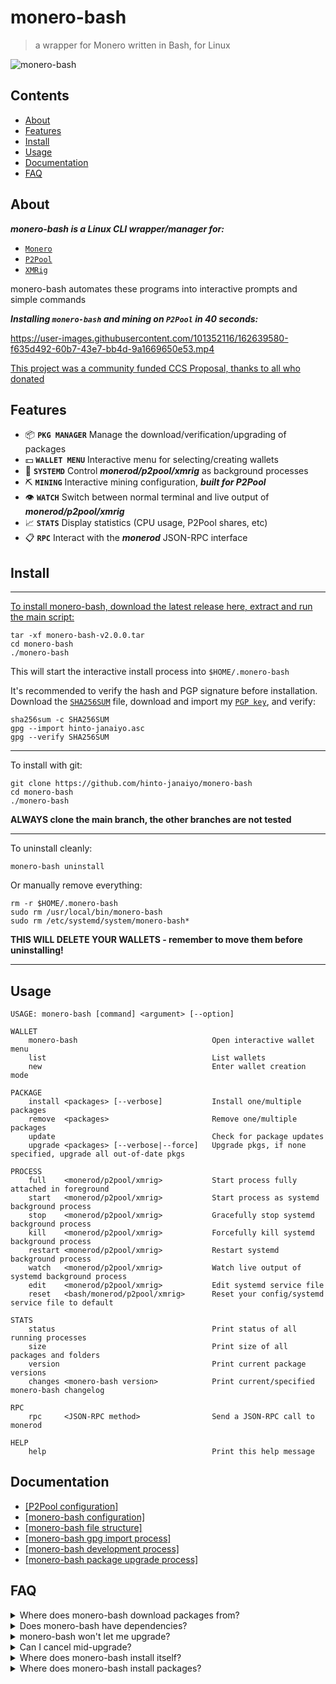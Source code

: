 # monero-bash
>a wrapper for Monero written in Bash, for Linux

![monero-bash](https://user-images.githubusercontent.com/101352116/179381901-f47ea0ba-5740-4bfa-9cd6-52798de48eb0.png)

## Contents
* [About](#About)
* [Features](#Features)
* [Install](#Install)
* [Usage](#Usage)
* [Documentation](#Documentation)
* [FAQ](#FAQ)

## About
***monero-bash is a Linux CLI wrapper/manager for:***

* [`Monero`](https://github.com/monero-project/monero)
* [`P2Pool`](https://github.com/SChernykh/p2pool)
* [`XMRig`](https://github.com/xmrig/xmrig)

monero-bash automates these programs into interactive prompts and simple commands

***Installing `monero-bash` and mining on `P2Pool` in 40 seconds:***

https://user-images.githubusercontent.com/101352116/162639580-f635d492-60b7-43e7-bb4d-9a1669650e53.mp4

[This project was a community funded CCS Proposal, thanks to all who donated](https://ccs.getmonero.org/proposals/monero-bash.html)

## Features
* 📦 **`PKG MANAGER`** Manage the download/verification/upgrading of packages
* 💵 **`WALLET MENU`** Interactive menu for selecting/creating wallets
* 👺 **`SYSTEMD`** Control ***monerod/p2pool/xmrig*** as background processes
* ⛏️ **`MINING`** Interactive mining configuration, ***built for P2Pool***
* 👁️ **`WATCH`** Switch between normal terminal and live output of ***monerod/p2pool/xmrig***
* 📈 **`STATS`** Display statistics (CPU usage, P2Pool shares, etc)
* 📋 **`RPC`** Interact with the ***monerod*** JSON-RPC interface

## Install

---

[To install monero-bash, download the latest release here, extract and run the main script:](https://github.com/hinto-janaiyo/monero-bash/releases/latest)
```
tar -xf monero-bash-v2.0.0.tar
cd monero-bash
./monero-bash
```
This will start the interactive install process into `$HOME/.monero-bash`

It's recommended to verify the hash and PGP signature before installation.  
Download the [`SHA256SUM`](https://github.com/hinto-janaiyo/monero-bash/releases/latest) file, download and import my [`PGP key`](https://github.com/hinto-janaiyo/monero-bash/blob/main/gpg/hinto-janaiyo.asc), and verify:
```
sha256sum -c SHA256SUM
gpg --import hinto-janaiyo.asc
gpg --verify SHA256SUM
```

---

To install with git:
```
git clone https://github.com/hinto-janaiyo/monero-bash
cd monero-bash
./monero-bash
```
**ALWAYS clone the main branch, the other branches are not tested**

---

To uninstall cleanly:
```
monero-bash uninstall
```
 Or manually remove everything:
```
rm -r $HOME/.monero-bash
sudo rm /usr/local/bin/monero-bash
sudo rm /etc/systemd/system/monero-bash*
```
**THIS WILL DELETE YOUR WALLETS - remember to move them before uninstalling!**

---

## Usage
```
USAGE: monero-bash [command] <argument> [--option]

WALLET
    monero-bash                              Open interactive wallet menu
    list                                     List wallets
    new                                      Enter wallet creation mode

PACKAGE
    install <packages> [--verbose]           Install one/multiple packages
    remove  <packages>                       Remove one/multiple packages
    update                                   Check for package updates
    upgrade <packages> [--verbose|--force]   Upgrade pkgs, if none specified, upgrade all out-of-date pkgs

PROCESS
    full    <monerod/p2pool/xmrig>           Start process fully attached in foreground
    start   <monerod/p2pool/xmrig>           Start process as systemd background process
    stop    <monerod/p2pool/xmrig>           Gracefully stop systemd background process
    kill    <monerod/p2pool/xmrig>           Forcefully kill systemd background process
    restart <monerod/p2pool/xmrig>           Restart systemd background process
    watch   <monerod/p2pool/xmrig>           Watch live output of systemd background process
    edit    <monerod/p2pool/xmrig>           Edit systemd service file
    reset   <bash/monerod/p2pool/xmrig>      Reset your config/systemd service file to default

STATS
    status                                   Print status of all running processes
    size                                     Print size of all packages and folders
    version                                  Print current package versions
    changes <monero-bash version>            Print current/specified monero-bash changelog

RPC
    rpc     <JSON-RPC method>                Send a JSON-RPC call to monerod

HELP
    help                                     Print this help message
```

## Documentation
* [[P2Pool configuration]](https://github.com/hinto-janaiyo/monero-bash/blob/main/docs/p2pool.md)
* [[monero-bash configuration]](https://github.com/hinto-janaiyo/monero-bash/blob/main/docs/guide.md)
* [[monero-bash file structure]](https://github.com/hinto-janaiyo/monero-bash/blob/main/docs/structure.md)
* [[monero-bash gpg import process]](https://github.com/hinto-janaiyo/monero-bash/blob/main/docs/gpg.md)
* [[monero-bash development process]](https://github.com/hinto-janaiyo/monero-bash/blob/main/docs/development.md)
* [[monero-bash package upgrade process]](https://github.com/hinto-janaiyo/monero-bash/blob/main/docs/upgrade.md)

## FAQ
<details>
<summary>Where does monero-bash download packages from?</summary>

* monero-bash [`https://github.com/hinto-janaiyo/monero-bash`](https://github.com/hinto-janaiyo/monero-bash)
* Monero [`https://downloads.getmonero.org/cli/linux64`](https://downloads.getmonero.org/cli/linux64)
* P2Pool [`https://github.com/SChernykh/p2pool`](https://github.com/SChernykh/p2pool)
* XMRig [`https://github.com/xmrig/xmrig`](https://github.com/xmrig/xmrig)

[The latest versions are downloaded using the GitHub API.](https://github.com/hinto-janaiyo/monero-bash/blob/main/src/func/download)

VPN/Tor connections are often rate-limited by the API, if so, monero-bash will find the download link by filtering the HTML of the package's `/releases/latest/` GitHub page.

Hashes for Monero are found here: [`https://www.getmonero.org/downloads/hashes.txt`](https://www.getmonero.org/downloads/hashes.txt)

[Every other package hash is found on its GitHub page.](https://github.com/hinto-janaiyo/monero-bash/blob/main/src/func/verify)

</details>

<details>
<summary>Does monero-bash have dependencies?</summary>

**No**

If you have a mainstream Linux distro (Ubuntu, Debian, Mint, Arch, Fedora) you already have everything needed:

* Bash
* wget/curl
* systemd
* GNU coreutils

</details>

<details>
<summary>monero-bash won't let me upgrade?</summary>

```
monero-bash upgrade <package> --force
```
Will forcefully upgrade, even if up to date

OR

```
monero-bash remove <package> &&
monero-bash install <package>
```

</details>

<details>
<summary>Can I cancel mid-upgrade?</summary>

**Yes**

monero-bash uses temporary folders until it's ready to swap binaries:
```
/tmp/monero-bash.XXXXXXXXX
```

If you cancel ***RIGHT*** as the package is being upgraded, monero-bash will swap back the old version, and clean up temporary files.

If you cancel ***AFTER*** the package is installed, but before the local state is updated, monero-bash will force update it and clean up.

You can check your current package versions with
```
monero-bash version
```

</details>

<details>
<summary>Where does monero-bash install itself?</summary>

Installation path:
```
$HOME/.monero-bash
```
PATH symlink:
```
/usr/local/bin/monero-bash
```
systemd files:
```
/etc/systemd/system/monero-bash-$PACKAGE.service
```

</details>

<details>
<summary>Where does monero-bash install packages?</summary>

```
$HOME/.monero-bash/packages
```

---
</details>
